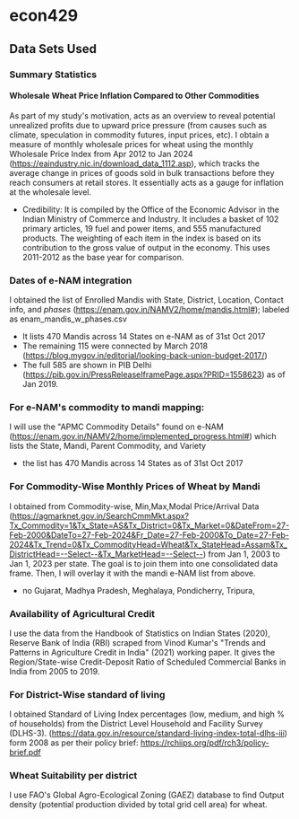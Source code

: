 # econ429

## Data Sets Used

### Summary Statistics
#### Wholesale Wheat Price Inflation Compared to Other Commodities
As part of my study's motivation, acts as an overview to reveal potential unrealized profits due to upward price pressure (from causes such as climate, speculation in commodity futures, input prices, etc). I obtain a measure of monthly wholesale prices for wheat using the monthly Wholesale Price Index from Apr 2012 to Jan 2024 (https://eaindustry.nic.in/download_data_1112.asp), which tracks the average change in prices of goods sold in bulk transactions before they reach consumers at retail stores. It essentially acts as a gauge for inflation at the wholesale level. 
- Credibility: It is compiled by the Office of the Economic Advisor in the Indian Ministry of Commerce and Industry. It includes a basket of 102 primary articles, 19 fuel and power items, and 555 manufactured products. The weighting of each item in the index is based on its contribution to the gross value of output in the economy. This uses 2011-2012 as the base year for comparison.

### Dates of e-NAM integration
I obtained the list of Enrolled Mandis with State, District, Location, Contact info, and *phases* (https://enam.gov.in/NAMV2/home/mandis.html#); labeled as enam_mandis_w_phases.csv
- It lists 470 Mandis across 14 States on e-NAM as of 31st Oct 2017
- The remaining 115 were connected by March 2018 (https://blog.mygov.in/editorial/looking-back-union-budget-2017/)
- The full 585 are shown in PIB Delhi (https://pib.gov.in/PressReleaseIframePage.aspx?PRID=1558623) as of Jan 2019.


### For e-NAM's commodity to mandi mapping: 
I will use the "APMC Commodity Details" found on e-NAM (https://enam.gov.in/NAMV2/home/implemented_progress.html#) which lists the State, Mandi, Parent Commodity, and Variety
- the list has 470 Mandis across 14 States as of 31st Oct 2017

### For Commodity-Wise Monthly Prices of Wheat by Mandi
I obtained from Commodity-wise, Min,Max,Modal Price/Arrival Data (https://agmarknet.gov.in/SearchCmmMkt.aspx?Tx_Commodity=1&Tx_State=AS&Tx_District=0&Tx_Market=0&DateFrom=27-Feb-2000&DateTo=27-Feb-2024&Fr_Date=27-Feb-2000&To_Date=27-Feb-2024&Tx_Trend=0&Tx_CommodityHead=Wheat&Tx_StateHead=Assam&Tx_DistrictHead=--Select--&Tx_MarketHead=--Select--) from Jan 1, 2003 to Jan 1, 2023 per state. The goal is to join them into one consolidated data frame. Then, I will overlay it with the mandi e-NAM list from above. 
- no Gujarat, Madhya Pradesh, Meghalaya, Pondicherry, Tripura, 

### Availability of Agricultural Credit 
I use the data from the Handbook of Statistics on Indian States (2020), Reserve Bank of India (RBI) scraped from Vinod Kumar's "Trends and Patterns in Agriculture Credit in India" (2021) working paper. It gives the Region/State-wise Credit-Deposit Ratio of Scheduled Commercial Banks in India from 2005 to 2019.

### For District-Wise standard of living
I obtained Standard of Living Index percentages (low, medium, and high % of households) from the District Level Household and Facility Survey (DLHS-3). (https://data.gov.in/resource/standard-living-index-total-dlhs-iii) form 2008 as per their policy brief: https://rchiips.org/pdf/rch3/policy-brief.pdf 

### Wheat Suitability per district
I use FAO's Global Agro-Ecological Zoning (GAEZ) database to find Output density (potential production divided by total grid cell area) for wheat. 

